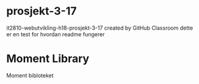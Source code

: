 # prosjekt-3-17
it2810-webutvikling-h18-prosjekt-3-17 created by GitHub Classroom
dette er en test for hvordan readme fungerer

# Moment Library
Moment bibloteket
